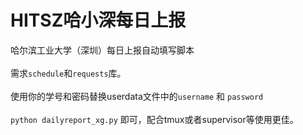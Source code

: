 # HITSZ哈小深每日上报
哈尔滨工业大学（深圳）每日上报自动填写脚本
<br><br>
需求`schedule`和`requests`库。
<br><br>
使用你的学号和密码替换userdata文件中的`username` 和 `password`
<br><br>
`python dailyreport_xg.py` 即可，配合tmux或者supervisor等使用更佳。
